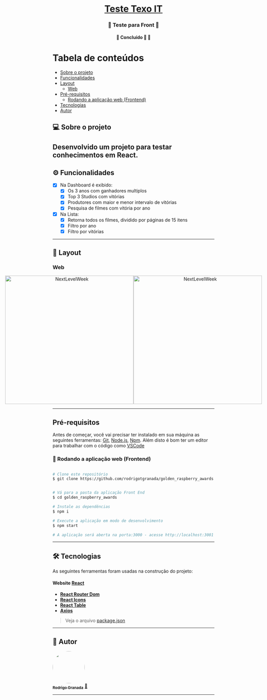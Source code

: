 

<h1 align="center">
    <a href="#" alt="site do ecoleta"> Teste Texo IT </a>
</h1>

<h3 align="center">
    🌱 Teste para Front 💚
</h3>
<h4 align="center">
	🚧 Concluído 🚀 🚧
</h4>

Tabela de conteúdos
=================
<!--ts-->
   * [Sobre o projeto](#-sobre-o-projeto)
   * [Funcionalidades](#-Funcionalidades)
   * [Layout](#-layout)
     * [Web](#web)
   * [Pré-requisitos](#pré-requisitos)
     * [Rodando a aplicação web (Frontend)](#-rodando-a-aplicação-web-frontend)
   * [Tecnologias](#-tecnologias)
   * [Autor](#-autor)
<!--te-->


## 💻 Sobre o projeto

Desenvolvido um projeto para testar conhecimentos em React. 
---

## ⚙️ Funcionalidades

- [x] Na Dashboard é exibido:
  - [x] Os 3 anos com ganhadores multiplos
  - [x] Top 3 Studios com vitórias
  - [x] Produtores com maior e menor intervalo de vitórias 
  - [x] Pesquisa de filmes com vitória por ano 
- [x] Na Lista:
  -[x] Retorna todos os filmes, dividido por páginas de 15 itens
  -[x] Filtro por ano
  -[x] Filtro por vitórias
---

## 🎨 Layout




### Web

<p align="center" style="display: flex; align-items: flex-start; justify-content: center;">
  <img alt="NextLevelWeek" title="#NextLevelWeek" src="https://private-user-images.githubusercontent.com/135073586/299984040-24bb2a13-3c44-471e-a17f-6cdefa707598.png?jwt=eyJhbGciOiJIUzI1NiIsInR5cCI6IkpXVCJ9.eyJpc3MiOiJnaXRodWIuY29tIiwiYXVkIjoicmF3LmdpdGh1YnVzZXJjb250ZW50LmNvbSIsImtleSI6ImtleTUiLCJleHAiOjE3MDYyNzI0MDYsIm5iZiI6MTcwNjI3MjEwNiwicGF0aCI6Ii8xMzUwNzM1ODYvMjk5OTg0MDQwLTI0YmIyYTEzLTNjNDQtNDcxZS1hMTdmLTZjZGVmYTcwNzU5OC5wbmc_WC1BbXotQWxnb3JpdGhtPUFXUzQtSE1BQy1TSEEyNTYmWC1BbXotQ3JlZGVudGlhbD1BS0lBVkNPRFlMU0E1M1BRSzRaQSUyRjIwMjQwMTI2JTJGdXMtZWFzdC0xJTJGczMlMkZhd3M0X3JlcXVlc3QmWC1BbXotRGF0ZT0yMDI0MDEyNlQxMjI4MjZaJlgtQW16LUV4cGlyZXM9MzAwJlgtQW16LVNpZ25hdHVyZT02MzZkZTIzZTQ5OTUyNjQ3YjI5OGIxMzQ0N2ZiNmFiM2Q1YTcyZTI1OTcxYTI4Zjk0YTA4OGRmZDA2MDJjNTdjJlgtQW16LVNpZ25lZEhlYWRlcnM9aG9zdCZhY3Rvcl9pZD0wJmtleV9pZD0wJnJlcG9faWQ9MCJ9.yMnjdrh_qc0uEyHRRa6gtlCC5Kj1mHZGx1LglMpEuTc" width="400px">

  <img alt="NextLevelWeek" title="#NextLevelWeek" src="https://private-user-images.githubusercontent.com/135073586/299984046-dbfe7d8a-4681-4249-99d1-f77a6363581a.png?jwt=eyJhbGciOiJIUzI1NiIsInR5cCI6IkpXVCJ9.eyJpc3MiOiJnaXRodWIuY29tIiwiYXVkIjoicmF3LmdpdGh1YnVzZXJjb250ZW50LmNvbSIsImtleSI6ImtleTUiLCJleHAiOjE3MDYyNzI0MDYsIm5iZiI6MTcwNjI3MjEwNiwicGF0aCI6Ii8xMzUwNzM1ODYvMjk5OTg0MDQ2LWRiZmU3ZDhhLTQ2ODEtNDI0OS05OWQxLWY3N2E2MzYzNTgxYS5wbmc_WC1BbXotQWxnb3JpdGhtPUFXUzQtSE1BQy1TSEEyNTYmWC1BbXotQ3JlZGVudGlhbD1BS0lBVkNPRFlMU0E1M1BRSzRaQSUyRjIwMjQwMTI2JTJGdXMtZWFzdC0xJTJGczMlMkZhd3M0X3JlcXVlc3QmWC1BbXotRGF0ZT0yMDI0MDEyNlQxMjI4MjZaJlgtQW16LUV4cGlyZXM9MzAwJlgtQW16LVNpZ25hdHVyZT00YzhiODgxNzk3MzgyYzM3NTU0OTJjY2MyZWFlMjNiZTYyOGY3Mzc3MzRkZGZjNTdiZmNjZTg0OGU4YjcyNmQ0JlgtQW16LVNpZ25lZEhlYWRlcnM9aG9zdCZhY3Rvcl9pZD0wJmtleV9pZD0wJnJlcG9faWQ9MCJ9.lIZ1_TLteEuMzj-x8DfVxuEgtTiIG0XcAJ9U8XLJed4" width="400px">
</p>

---



## Pré-requisitos

Antes de começar, você vai precisar ter instalado em sua máquina as seguintes ferramentas:
[Git](https://git-scm.com), [Node.js](https://nodejs.org/en/), [Npm](https://www.npmjs.com/). 
Além disto é bom ter um editor para trabalhar com o código como [VSCode](https://code.visualstudio.com/)





### 🧭 Rodando a aplicação web (Frontend)

```bash

# Clone este repositório
$ git clone https://github.com/rodrigotgranada/golden_raspberry_awards.git


# Vá para a pasta da aplicação Front End
$ cd golden_raspberry_awards

# Instale as dependências
$ npm i

# Execute a aplicação em modo de desenvolvimento
$ npm start

# A aplicação será aberta na porta:3000 - acesse http://localhost:3001

```

---

## 🛠 Tecnologias

As seguintes ferramentas foram usadas na construção do projeto:

#### **Website**  [React](https://reactjs.org/)

-   **[React Router Dom](https://github.com/ReactTraining/react-router/tree/master/packages/react-router-dom)**
-   **[React Icons](https://react-icons.github.io/react-icons/)**
-   **[React Table](https://tanstack.com/)**
-   **[Axios](https://github.com/axios/axios)**


> Veja o arquivo  [package.json](https://github.com/rodrigotgranada/golden_raspberry_awards/blob/main/package.json)
---


## 🦸 Autor

<a href="https://github.com/rodrigotgranada/">
 <img style="border-radius: 50%;" src="https://avatars.githubusercontent.com/u/10424750?s…00&u=88b4b4f528dee060c188c267efc9b8f33b64f84f&v=4" width="100px;" alt=""/>
 <br />
 <sub><b>Rodrigo Granada</b></sub></a> <a href="https://github.com/rodrigotgranada/" title="RodrigoGranada">🚀</a>
 <br />

---
